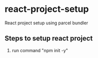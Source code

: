 # react-project-setup
React project setup using parcel bundler

## Steps to setup react project 

1. run command "npm init -y"